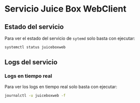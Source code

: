 # Servicio Juice Box WebClient

## Estado del servicio

Para ver el estado del servicio de `sytemd` solo basta con ejecutar:

```bash
systemctl status juiceboxweb
```

## Logs del servicio

### Logs en tiempo real

Para ver los logs en tiempo real solo basta con ejecutar:

```bash
journalctl -u juiceboxweb -f
```